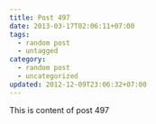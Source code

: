```yaml
---
title: Post 497
date: 2013-03-17T02:06:11+07:00
tags:
  - random post
  - untagged
category:
  - random post
  - uncategorized
updated: 2012-12-09T23:06:32+07:00
---
```

This is content of post 497